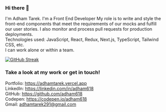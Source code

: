 
### Hi there 👋
I'm Adham Tarek. I'm a Front End Developer My role is to write and style the front-end components that meet the requirements of our mocks and fulfill our user stories. I also monitor and process pull requests for production deployments.<br>
Technologies used: JavaScript, React, Redux, Next.js, TypeScript, Tailwind CSS, etc.<br>
I can work alone or within a team.

[![GitHub Streak](http://github-readme-streak-stats.herokuapp.com?user=adham618&theme=holi-theme&date_format=M%20j%5B%2C%20Y%5D)](https://git.io/streak-stats)

### Take a look at my work or get in touch!

Portfolio: https://adhamtarek.vercel.app<br>
LinkedIn: https://linkedin.com/in/adham618<br>
GitHub: https://github.com/adham618<br>
Codepen: https://codepen.io/adham618<br>
Gmail: adhamtarek291@gmail.com<br>
